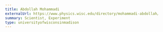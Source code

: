 ```yaml
---
title: Abdollah Mohammadi
externalUrl: https://www.physics.wisc.edu/directory/mohammadi-abdollah/
summary: Scientist, Experiment
type: universityofwisconsinmadison
---
```

